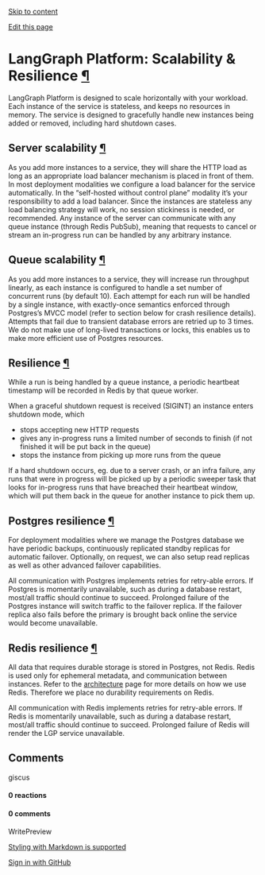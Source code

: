 [Skip to content](https://langchain-ai.github.io/langgraph/concepts/scalability_and_resilience/#langgraph-platform-scalability-resilience)

[Edit this page](https://github.com/langchain-ai/langgraph/edit/main/docs/docs/concepts/scalability_and_resilience.md "Edit this page")

# LangGraph Platform: Scalability & Resilience [¶](https://langchain-ai.github.io/langgraph/concepts/scalability_and_resilience/\#langgraph-platform-scalability-resilience "Permanent link")

LangGraph Platform is designed to scale horizontally with your workload. Each instance of the service is stateless, and keeps no resources in memory. The service is designed to gracefully handle new instances being added or removed, including hard shutdown cases.

## Server scalability [¶](https://langchain-ai.github.io/langgraph/concepts/scalability_and_resilience/\#server-scalability "Permanent link")

As you add more instances to a service, they will share the HTTP load as long as an appropriate load balancer mechanism is placed in front of them. In most deployment modalities we configure a load balancer for the service automatically. In the “self-hosted without control plane” modality it’s your responsibility to add a load balancer. Since the instances are stateless any load balancing strategy will work, no session stickiness is needed, or recommended. Any instance of the server can communicate with any queue instance (through Redis PubSub), meaning that requests to cancel or stream an in-progress run can be handled by any arbitrary instance.

## Queue scalability [¶](https://langchain-ai.github.io/langgraph/concepts/scalability_and_resilience/\#queue-scalability "Permanent link")

As you add more instances to a service, they will increase run throughput linearly, as each instance is configured to handle a set number of concurrent runs (by default 10). Each attempt for each run will be handled by a single instance, with exactly-once semantics enforced through Postgres’s MVCC model (refer to section below for crash resilience details). Attempts that fail due to transient database errors are retried up to 3 times. We do not make use of long-lived transactions or locks, this enables us to make more efficient use of Postgres resources.

## Resilience [¶](https://langchain-ai.github.io/langgraph/concepts/scalability_and_resilience/\#resilience "Permanent link")

While a run is being handled by a queue instance, a periodic heartbeat timestamp will be recorded in Redis by that queue worker.

When a graceful shutdown request is received (SIGINT) an instance enters shutdown mode, which

- stops accepting new HTTP requests
- gives any in-progress runs a limited number of seconds to finish (if not finished it will be put back in the queue)
- stops the instance from picking up more runs from the queue

If a hard shutdown occurs, eg. due to a server crash, or an infra failure, any runs that were in progress will be picked up by a periodic sweeper task that looks for in-progress runs that have breached their heartbeat window, which will put them back in the queue for another instance to pick them up.

## Postgres resilience [¶](https://langchain-ai.github.io/langgraph/concepts/scalability_and_resilience/\#postgres-resilience "Permanent link")

For deployment modalities where we manage the Postgres database we have periodic backups, continuously replicated standby replicas for automatic failover. Optionally, on request, we can also setup read replicas as well as other advanced failover capabilities.

All communication with Postgres implements retries for retry-able errors. If Postgres is momentarily unavailable, such as during a database restart, most/all traffic should continue to succeed. Prolonged failure of the Postgres instance will switch traffic to the failover replica. If the failover replica also fails before the primary is brought back online the service would become unavailable.

## Redis resilience [¶](https://langchain-ai.github.io/langgraph/concepts/scalability_and_resilience/\#redis-resilience "Permanent link")

All data that requires durable storage is stored in Postgres, not Redis. Redis is used only for ephemeral metadata, and communication between instances. Refer to the [architecture](https://langchain-ai.github.io/langgraph/concepts/platform_architecture/) page for more details on how we use Redis. Therefore we place no durability requirements on Redis.

All communication with Redis implements retries for retry-able errors. If Redis is momentarily unavailable, such as during a database restart, most/all traffic should continue to succeed. Prolonged failure of Redis will render the LGP service unavailable.

## Comments

giscus

#### 0 reactions

#### 0 comments

WritePreview

[Styling with Markdown is supported](https://guides.github.com/features/mastering-markdown/ "Styling with Markdown is supported")

[Sign in with GitHub](https://giscus.app/api/oauth/authorize?redirect_uri=https%3A%2F%2Flangchain-ai.github.io%2Flanggraph%2Fconcepts%2Fscalability_and_resilience%2F)